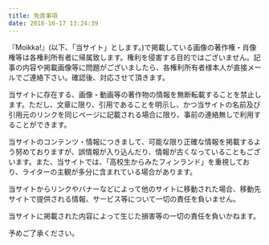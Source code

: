 ```yaml
---
title: 免責事項
date: 2018-10-17 13:24:39
---
```

『Moikka!』(以下、「当サイト」とします。)で掲載している画像の著作権・肖像権等は各権利所有者に帰属致します。権利を侵害する目的ではございません。記事の内容や掲載画像等に問題がございましたら、各権利所有者様本人が直接メールでご連絡下さい。確認後、対応させて頂きます。

当サイトに存在する、画像・動画等の著作物の情報を無断転載することを禁止します。ただし、文章に限り、引用であることを明示し、かつ当サイトの名前及び引用元のリンクを同じページに記載される場合に限り、事前の連絡無しで利用することができます。

当サイトのコンテンツ・情報につきまして、可能な限り正確な情報を掲載するよう努めておりますが、誤情報が入り込んだり、情報が古くなっていることもございます。また、当サイトでは、「高校生からみたフィンランド」を重視しており、ライターの主観が多分に含まれている場合があります。

当サイトからリンクやバナーなどによって他のサイトに移動された場合、移動先サイトで提供される情報、サービス等について一切の責任を負いません。

当サイトに掲載された内容によって生じた損害等の一切の責任を負いかねます。

予めご了承ください。